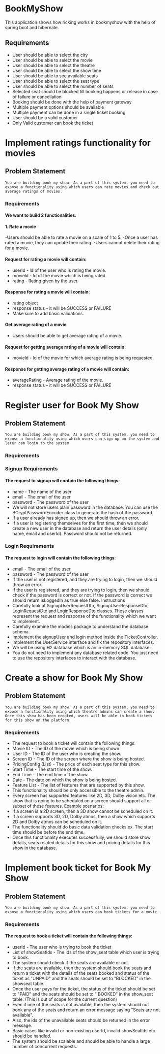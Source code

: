 # BookMyShow

This application shows how ricking works in bookmyshow with the help of spring boot and hibernate.

## Requirements

* User should be able to select the city
* User should be able to select the movie
* User should be able to select the theatre
* User should be able to select the show time
* User should be able to see available seats
* User should be able to select the seat type
* User should be able to select the number of seats
* Selected seat should be blocked till booking happens or release in case of failure or cancellation
* Booking should be done with the help of payment gateway
* Multiple payment options should be available
* Multiple payment can be done in a single ticket booking
* User should be a valid customer
* Only Valid customer can book the ticket

# Implement ratings functionality for movies

## Problem Statement

    You are building book my show. As a part of this system, you need to expose a functionality using which users can rate movies and check out average ratings of movies.

### Requirements

#### We want to build 2 functionalities:

####    1. Rate a movie
-Users should be able to rate a movie on a scale of 1 to 5.
-Once a user has rated a movie, they can update their rating.
-Users cannot delete their rating for a movie.

#### Request for rating a movie will contain:
    
- userId - Id of the user who is rating the movie.
- movieId - Id of the movie which is being rated.
- rating - Rating given by the user.

#### Response for rating a movie will contain:
    
- rating object
- response status - it will be SUCCESS or FAILURE
- Make sure to add basic validations.
    
#### Get average rating of a movie
- Users should be able to get average rating of a movie.
#### Request for getting average rating of a movie will contain:
    
- movieId - Id of the movie for which average rating is being requested.
#### Response for getting average rating of a movie will contain:
    
- averageRating - Average rating of the movie.
- response status - it will be SUCCESS or FAILURE

# Register user for Book My Show

## Problem Statement

    You are building book my show. As a part of this system, you need to expose a functionality using which users can sign up on the system and later can login to the system.

### Requirements

### Signup Requirements

#### The request to signup will contain the following things:

- name - The name of the user
- email - The email of the user
- password - The password of the user
- We will not store users plain password in the database. You can use the BCryptPasswordEncoder class to generate the hash of the password.
- If a user already has signed up, then we should throw an error.
- If a user is registering themselves for the first time, then we should create a new user in the database and return the user details (only name, email and userId). Password should not be returned.

### Login Requirements

#### The request to login will contain the following things:
- email - The email of the user
- password - The password of the user
- If the user is not registered, and they are trying to login, then we should throw an error.
- If the user is registered, and they are trying to login, then we should check if the password is correct or not. If the password is correct we should return isLoggedIn as true else false.
    Instructions
- Carefully look at SignupUserRequestDto, SignupUserResponseDto, LoginRequestDto and LoginResponseDto classes. These classes represent the request and response of the functionality which we want to implement.
- Carefully examine the models package to understand the database schema.
- Implement the signupUser and login method inside the TicketController.
- Implement the UserService interface and fix the repository interfaces.
- We will be using H2 database which is an in-memory SQL database. 
- You do not need to implement any database related code. You just need to use the repository interfaces to interact with the database.

# Create a show for Book My Show

## Problem Statement

    You are building book my show. As a part of this system, you need to expose a functionality using which theatre admins can create a show. Once this show has been created, users will be able to book tickets for this show on the platform.

### Requirements

- The request to book a ticket will contain the following things:
- Movie ID - The ID of the movie which is being shown.
- User ID - The ID of the user who is creating the show.
- Screen ID - The ID of the screen where the show is being hosted.
- PricingConfig (List) - The price of each seat type for this show.
- Start Time - The start time of the show.
- End Time - The end time of the show.
- Date - The date on which the show is being hosted.
- Feature List - The list of features that are supported by this show. 
- This functionality should be only accessible to the theatre admin. 
- Every screen has supported features like 2D, 3D, Dolby vision etc. The show that is going to be scheduled on a screen should support all or subset of these features. Example scenarios:
- If a screen is a 2D screen, then a 3D show cannot be scheduled on it.
- If a screen supports 3D, 2D, Dolby atmos, then a show which supports 2D and Dolby atmos can be scheduled on it.
- The functionality should do basic data validation checks ex. The start time should be before the end time.
- Once this functionality executes successfully, we should store show details, seats related details for this show and pricing details for this show in the database.

# Implement book ticket for Book My Show

## Problem Statement

    You are building book my show. As a part of this system, you need to expose a functionality using which users can book tickets for a movie.

### Requirements

#### The request to book a ticket will contain the following things:
- userId - The user who is trying to book the ticket
- List of showSeatIds - The ids of the show_seat table which user is trying to book.
- The system should check if the seats are available or not. 
- If the seats are available, then the system should book the
  seats and return a ticket with the details of the seats booked and status of the ticket as "UNPAID" and the seats
  should be set to "BLOCKED" in the showseat table.
- Once the user pays for the ticket, the status of the ticket should be set to "PAID" and the seats should be set to "
  BOOKED" in the show_seat table. (This is out of scope for the current question)
- Even if one of the seats is not available, then the system should not book any of the seats and return an error
  message saying "Seats are not available". 
- Also, the ids of the unavailable seats should be returned in the error
  message.
- Basic cases like invalid or non-existing userId, invalid showSeatIds etc. should be handled.
- The system should be scalable and should be able to handle a large number of concurrent requests.
